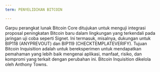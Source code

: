 ```yaml
---
term: PENYELIDIKAN BITCOIN

---
```

Garpu perangkat lunak Bitcoin Core ditujukan untuk menguji integrasi proposal peningkatan Bitcoin baru dalam lingkungan yang terkendali pada jaringan uji coba seperti Signet. Ini termasuk, misalnya, dukungan untuk BIP118 (ANYPREVOUT) dan BIP119 (CHECKTEMPLATEVERIFY). Tujuan Bitcoin Inquisition adalah untuk bereksperimen untuk mendapatkan pemahaman yang lebih baik mengenai aplikasi, manfaat, risiko, dan kompromi yang terkait dengan perubahan ini. Bitcoin Inquisition dikelola oleh Anthony Towns.